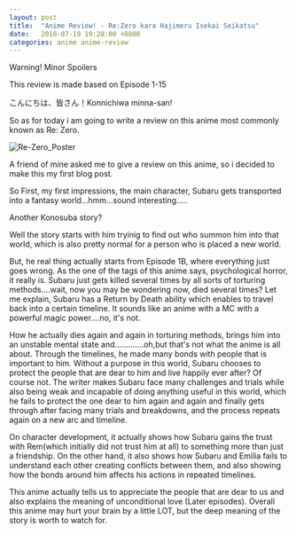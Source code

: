 ```yaml
---
layout: post
title:  "Anime Review! - Re:Zero kara Hajimeru Isekai Seikatsu"
date:   2016-07-19 19:28:00 +0800
categories: anime anime-review
---
```


Warning! Minor Spoilers

This review is made based on Episode 1-15

こんにちは、皆さん！Konnichiwa minna-san!

So as for today i am going to write a review on this anime most commonly known as Re: Zero.

![Re-Zero_Poster](https://tensaiscorner.com\assets\blog-images\re_zero.jpg)

A friend of mine asked me to give a review on this anime, so i decided to make this my first blog post.

So First, my first impressions, the main character, Subaru gets transported into a fantasy world...hmm...sound interesting.....

Another Konosuba story?

Well the story starts with him tryinig to find out who summon him into that world, which is also pretty normal for a person who is placed a new world.

But, he real thing actually starts from Episode 1B, where everything just goes wrong. As the one of the tags of this anime says, psychological horror, it really is. Subaru just gets killed several times by all sorts of torturing methods....wait, now you may be wondering now, died several times? Let me explain, Subaru has a Return by Death ability which enables to travel back into a certain timeline. It sounds like an anime with a MC with a powerful magic power....no, it's not.

How he actually dies again and again in torturing methods, brings him into an unstable mental state and.............oh,but that's not what the anime is all about. Through the timelines, he made many bonds with people that is important to him. Without a purpose in this world, Subaru chooses to protect the people that are dear to him and live happily ever after? Of course not. The writer makes Subaru face many challenges and trials while also being weak and incapable of doing anything useful in this world, which he fails to protect the one dear to him again and again and finally gets through after facing many trials and breakdowns, and the process repeats again on a new arc and timeline.

On character development, it actually shows how Subaru gains the trust with Rem(which initially did not trust him at all) to something more than just a friendship. On the other hand, it also shows how Subaru and Emilia fails to understand each other creating conflicts between them, and also showing how the bonds around him affects his actions in repeated timelines.

This anime actually tells us to appreciate the people that are dear to us and also explains the meaning of unconditional love (Later episodes). Overall this anime may hurt your brain by a little LOT, but the deep meaning of the story is worth to watch for.
